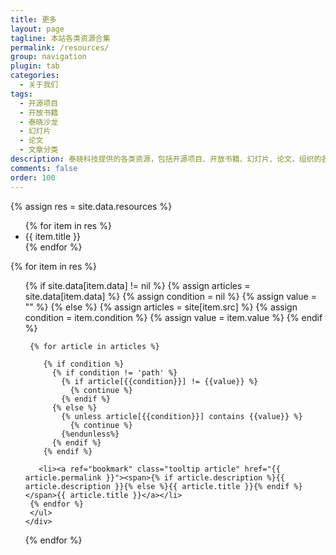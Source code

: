 ```yaml
---
title: 更多
layout: page
tagline: 本站各类资源合集
permalink: /resources/
group: navigation
plugin: tab
categories:
  - 关于我们
tags:
  - 开源项目
  - 开放书籍
  - 泰晓沙龙
  - 幻灯片
  - 论文
  - 文章分类
description: 泰晓科技提供的各类资源，包括开源项目、开放书籍、幻灯片、论文，组织的各类沙龙活动以及所有文章分类、标签、作者等信息。
comments: false
order: 100
---
```


{% assign res = site.data.resources %}
<div class="tab_mouseover">
  <div class="tab_header">
    <ul>
    {% for item in res %}
     <li {% if item.title == res.first.title %}class="active"{% endif %}>{{ item.title }}</li>
    {% endfor %}
    </ul>
  </div>
  <div class="tab_content">
    {% for item in res %}
    <div class='tab_content_item {% if item.title == res.first.title %}active{% endif %}'>
     <ul>
     {% if site.data[item.data] != nil %}
       {% assign articles = site.data[item.data] %}
       {% assign condition = nil %}
       {% assign value = "" %}
     {% else %}
       {% assign articles = site[item.src] %}
       {% assign condition = item.condition %}
       {% assign value = item.value %}
     {% endif %}

     {% for article in articles %}

        {% if condition %}
          {% if condition != 'path' %}
            {% if article[{{condition}}] != {{value}} %}
              {% continue %}
            {% endif %}
          {% else %}
            {% unless article[{{condition}}] contains {{value}} %}
              {% continue %}
            {%endunless%}
          {% endif %}
        {% endif %}

       <li><a ref="bookmark" class="tooltip article" href="{{ article.permalink }}"><span>{% if article.description %}{{ article.description }}{% else %}{{ article.title }}{% endif %}</span>{{ article.title }}</a></li>
     {% endfor %}
     </ul>
    </div>
   {% endfor %}
  </div>
</div>
